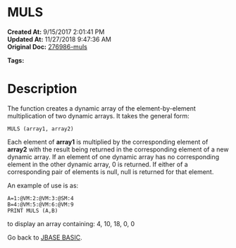 # MULS

**Created At:** 9/15/2017 2:01:41 PM  
**Updated At:** 11/27/2018 9:47:36 AM  
**Original Doc:** [276986-muls](https://docs.jbase.com/36868-jbase-basic/276986-muls)  

**Tags:**
<badge text='mathematical operations' vertical='middle' />
<badge text='dynamic arrays' vertical='middle' />

# Description

The function creates a dynamic array of the element-by-element multiplication of two dynamic arrays. It takes the general form:

```
MULS (array1, array2)
```

Each element of **array1** is multiplied by the corresponding element of **array2** with the result being returned in the corresponding element of a new dynamic array. If an element of one dynamic array has no corresponding element in the other dynamic array, 0 is returned. If either of a corresponding pair of elements is null, null is returned for that element.

An example of use is as:

```
A=1:@VM:2:@VM:3:@SM:4
B=4:@VM:5:@VM:6:@VM:9
PRINT MULS (A,B)
```

to display an array containing: 4, 10, 18, 0, 0



Go back to [JBASE BASIC](263498-jbase-basic).
